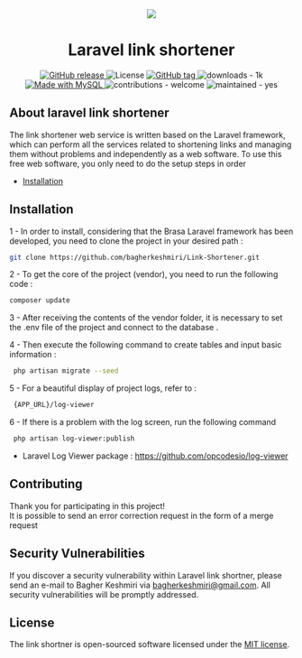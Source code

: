 <div align="center">
<img src="https://droidtechknow.com/top-things/url-shortener-to-make-money/images/url-shortener.jpg">
</div>

<h1 align="center">Laravel link shortener</h1>

<div align="center">
<a href="https://github.com/bagherkeshmiri/Link-Shortener/releases/">
    <img src="https://img.shields.io/github/release/bagherkeshmiri/Link-Shortener?include_prereleases=&sort=semver&color=red" alt="GitHub release">
</a>
<img src="https://img.shields.io/badge/License-MIT-green" alt="License">
<a href="https://github.com/bagherkeshmiri/Link-Shortener/releases/">
    <img src="https://img.shields.io/github/tag/bagherkeshmiri/Link-Shortener?include_prereleases=&sort=semver&color=blue" alt="GitHub tag">
</a>
<img src="https://img.shields.io/badge/downloads-1k-green" alt="downloads - 1k">
<a href="https://www.mysql.com/" title="Go to MySQL homepage">
    <img src="https://img.shields.io/badge/MySQL-%3E=5.7-blue?logo=mysql&logoColor=white" alt="Made with MySQL">
</a>
<img src="https://img.shields.io/badge/contributions-welcome-yellow" alt="contributions - welcome">
<img src="https://img.shields.io/badge/maintained-yes-blue" alt="maintained - yes">
</div>

## About laravel link shortener
The link shortener web service is written based on the Laravel framework, which can perform all the services related to shortening links and managing them without problems and independently as a web software. To use this free web software, you only need to do the setup steps in order

- [Installation](#installation)

## Installation
1 - In order to install, considering that the Brasa Laravel framework has been developed, you need to clone the project in your desired path :
```bash
git clone https://github.com/bagherkeshmiri/Link-Shortener.git
```

2 - To get the core of the project (vendor), you need to run the following code :
```bash
composer update
```

3 - After receiving the contents of the vendor folder, it is necessary to set the .env file of the project and connect to the database .

4 - Then execute the following command to create tables and input basic information :
```bash
 php artisan migrate --seed
```

5 - For a beautiful display of project logs, refer to :
```bash
 {APP_URL}/log-viewer
```

6 - If there is a problem with the log screen, run the following command
```bash
 php artisan log-viewer:publish
```
- Laravel Log Viewer package : https://github.com/opcodesio/log-viewer

## Contributing
Thank you for participating in this project! \
It is possible to send an error correction request in the form of a merge request

## Security Vulnerabilities
If you discover a security vulnerability within Laravel link shortner, please send an e-mail to Bagher Keshmiri via [bagherkeshmiri@gmail.com](mailto:bagherkeshmiri@gmail.com). All security vulnerabilities will be promptly addressed.

## License
The link shortner is open-sourced software licensed under the [MIT license](https://opensource.org/licenses/MIT).

